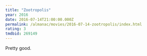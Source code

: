 ```yaml
---
title: "Zootropolis"
year: 2016
date: 2016-07-14T21:00:00.000Z
permalink: /almanac/movies/2016-07-14-zootropolis/index.html
rating: 3
tmdbid: 269149
---
```


Pretty good.
